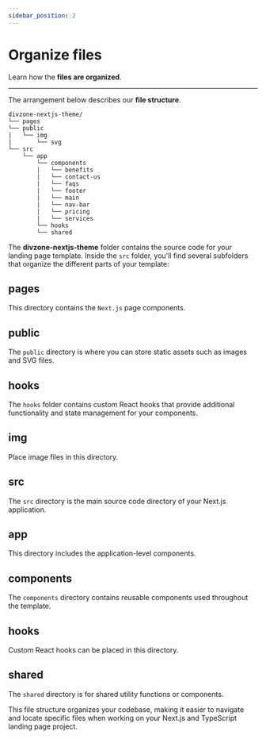 ```yaml
---
sidebar_position: 2
---
```


# Organize files

Learn how the **files are organized**.

---

The arrangement below describes our **file structure**.

    divzone-nextjs-theme/
    └── pages
    └── public
    |   └── img
    |       └── svg
    └── src
        └── app
            └── components
            |   └── benefits
            |   └── contact-us
            |   └── faqs
            |   └── footer
            |   └── main
            |   └── nav-bar
            |   └── pricing
            |   └── services
            └── hooks
            └── shared

The **divzone-nextjs-theme** folder contains the source code for your landing page template. Inside the `src` folder, you'll find several subfolders that organize the different parts of your template:

## pages

This directory contains the `Next.js` page components.

## public

The `public` directory is where you can store static assets such as images and SVG files.

## hooks

The `hooks` folder contains custom React hooks that provide additional functionality and state management for your components.

## img

Place image files in this directory.

## src

The `src` directory is the main source code directory of your Next.js application.

## app

This directory includes the application-level components.

## components

The `components` directory contains reusable components used throughout the template.

## hooks

Custom React hooks can be placed in this directory.

## shared

The `shared` directory is for shared utility functions or components.

This file structure organizes your codebase, making it easier to navigate and locate specific files when working on your Next.js and TypeScript landing page project.
